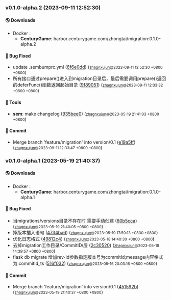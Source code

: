 ### v0.1.0-alpha.2 (2023-09-11 12:52:30)

#### 🌎 Downloads
  * Docker : 
	* **CenturyGame**: harbor.centurygame.com/zhongtai/migration:0.1.0-alpha.2

#### 🐛  Bug Fixed
  * update .sembumprc.yml ([6f6e0dd](https://bitbucket.org/funplus/migration/commits/6f6e0ddafa7fe7f076d0c35dffd885f97b949c4b)) (<small>[zhagnxujun](xujun.zhang@centurygame.com)@2023-09-11 12:52:30 &#43;0800 &#43;0800</small>)
  * 所有接口通过prepare()进入到migration目录后，最后需要调用prepare()返回的deferFunc()函数返回起始目录 ([9f89051](https://bitbucket.org/funplus/migration/commits/9f890514a989099d1d1a2a7b65cb5b1f159b268d)) (<small>[zhagnxujun](xujun.zhang@centurygame.com)@2023-09-11 12:33:32 &#43;0800 &#43;0800</small>)

#### 🤖  Tools
  * **sem**: make changelog ([935bee0](https://bitbucket.org/funplus/migration/commits/935bee00594c4053945c2fc71fb42a2d7ef9c7db)) (<small>[zhagnxujun](xujun.zhang@centurygame.com)@2023-05-19 21:41:03 &#43;0800 &#43;0800</small>)

#### 💪  Commit
  * Merge branch 'feature/migration' into version/0.1 ([e19a5ff](https://bitbucket.org/funplus/migration/commits/e19a5ff3984a9f24df50718ae273ffb240313812)) (<small>[zhagnxujun](xujun.zhang@centurygame.com)@2023-09-11 12:33:47 &#43;0800 &#43;0800</small>)

### v0.1.0-alpha.1 (2023-05-19 21:40:37)

#### 🌎 Downloads
  * Docker : 
	* **CenturyGame**: harbor.centurygame.com/zhongtai/migration:0.1.0-alpha.1

#### 🐛  Bug Fixed
  * 当migrations/versions目录不存在时 需要手动创建 ([60b5cca](https://bitbucket.org/funplus/migration/commits/60b5cca095cfe44fe5b8a353b90b8850bd518958)) (<small>[zhagnxujun](xujun.zhang@centurygame.com)@2023-05-19 21:40:05 &#43;0800 &#43;0800</small>)
  * 掉版本插入语句 ([4734ba6](https://bitbucket.org/funplus/migration/commits/4734ba66f7ba60e79f05d8d1bc1381ea6e20b3aa)) (<small>[zhagnxujun](xujun.zhang@centurygame.com)@2023-05-19 17:59:13 &#43;0800 &#43;0800</small>)
  * 优化日志格式 ([49812c4](https://bitbucket.org/funplus/migration/commits/49812c418fab2e7c5c8da9d70e8122412ee55536)) (<small>[zhagnxujun](xujun.zhang@centurygame.com)@2023-05-18 14:40:30 &#43;0800 &#43;0800</small>)
  * 去掉migration工作目录/CommitID/层 ([2c30520](https://bitbucket.org/funplus/migration/commits/2c305202fb363037cbd852143c482880ebba5efd)) (<small>[zhagnxujun](xujun.zhang@centurygame.com)@2023-05-18 14:39:57 &#43;0800 &#43;0800</small>)
  * flask db migrate 增加rev-id参数指定版本号为commitId;message内容格式为:commitId_ts ([516f032](https://bitbucket.org/funplus/migration/commits/516f032b5feb299ad9d00f728d5efcdf924cb028)) (<small>[zhagnxujun](xujun.zhang@centurygame.com)@2023-05-16 20:03:16 &#43;0800 &#43;0800</small>)

#### 💪  Commit
  * Merge branch 'feature/migration' into version/0.1 ([451592b](https://bitbucket.org/funplus/migration/commits/451592b23e38231ee0cdcec4e8cecf7243b227e5)) (<small>[zhagnxujun](xujun.zhang@centurygame.com)@2023-05-19 21:40:37 &#43;0800 &#43;0800</small>)



